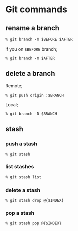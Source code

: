 # Git commands

## rename a branch
```
% git branch -m $BEFORE $AFTER
```
if you on `$BEFORE` branch;
```
% git branch -m $AFTER
```

## delete a branch
Remote;
```
% git push origin :$BRANCH
```
Local;
```
% git branch -D $BRANCH
```

## stash
### push a stash
```
% git stash
```
### list stashes
```
% git stash list
```
### delete a stash
```
% git stash drop @{$INDEX}
```
### pop a stash
```
% git stash pop @{$INDEX}
```
